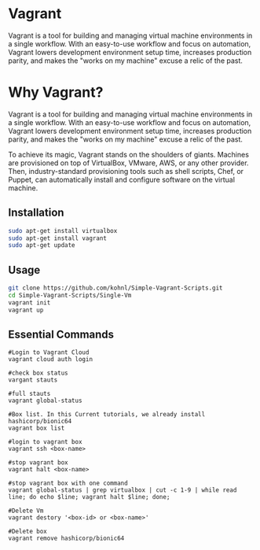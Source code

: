 # Vagrant

Vagrant is a tool for building and managing virtual machine environments in a single workflow. With an easy-to-use workflow and focus on automation, Vagrant lowers development environment setup time, increases production parity, and makes the "works on my machine" excuse a relic of the past.

# Why Vagrant?

Vagrant is a tool for building and managing virtual machine environments in a single workflow. With an easy-to-use workflow and focus on automation, Vagrant lowers development environment setup time, increases production parity, and makes the "works on my machine" excuse a relic of the past.

To achieve its magic, Vagrant stands on the shoulders of giants. Machines are provisioned on top of VirtualBox, VMware, AWS, or any other provider. Then, industry-standard provisioning tools such as shell scripts, Chef, or Puppet, can automatically install and configure software on the virtual machine.

## Installation
```bash
sudo apt-get install virtualbox
sudo apt-get install vagrant
sudo apt-get update
```

## Usage

```bash
git clone https://github.com/kohnl/Simple-Vagrant-Scripts.git
cd Simple-Vagrant-Scripts/Single-Vm
vagrant init
vagrant up
```

## Essential Commands
```bash#
#Login to Vagrant Cloud
vagrant cloud auth login

#check box status
vargant stauts

#full stauts
vagrant global-status

#Box list. In this Current tutorials, we already install hashicorp/bionic64
vagrant box list

#login to vagrant box
vagrant ssh <box-name>

#stop vagrant box
vagrant halt <box-name>

#stop vagrant box with one command
vagrant global-status | grep virtualbox | cut -c 1-9 | while read line; do echo $line; vagrant halt $line; done;

#Delete Vm
vagrant destory '<box-id> or <box-name>'

#Delete box
vagrant remove hashicorp/bionic64
```
